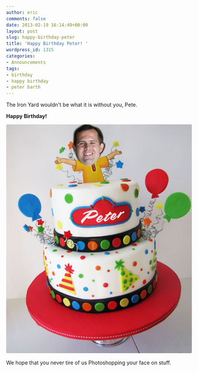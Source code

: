 ```yaml
---
author: eric
comments: false
date: 2013-02-19 16:14:49+00:00
layout: post
slug: happy-birthday-peter
title: 'Happy Birthday Peter! '
wordpress_id: 1315
categories:
- Announcements
tags:
- birthday
- happy birthday
- peter barth
---
```


The Iron Yard wouldn't be what it is without you, Pete. 

**Happy Birthday!**

<img src="/images/blog/2013/02/900x900px-LL-89c85861_IMG_3551.jpeg" style="border-radius: 3px;">

<!-- more -->

We hope that you never tire of us Photoshopping your face on stuff. 
